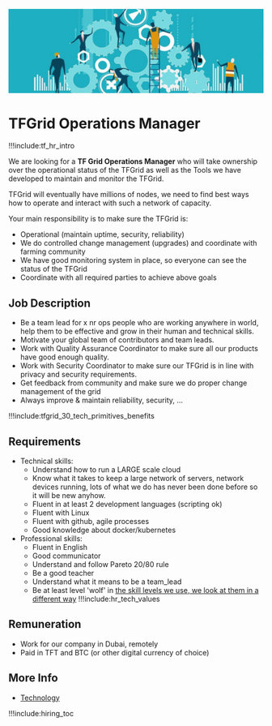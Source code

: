 
![](img/ops_manager.jpg)


# TFGrid Operations Manager

!!!include:tf_hr_intro

We are looking for a **TF Grid Operations Manager** who will take ownership over the operational status of the TFGrid as well as the Tools we have developed to maintain and monitor the TFGrid.

TFGrid will eventually have millions of nodes, we need to find best ways how to operate and interact with such a network of capacity.

Your main responsibility is to make sure the TFGrid is:
- Operational (maintain uptime, security, reliability)
- We do controlled change management (upgrades) and coordinate with farming community
- We have good monitoring system in place, so everyone can see the status of the TFGrid
- Coordinate with all required parties to achieve above goals

## Job Description

- Be a team lead for x nr ops people who are working anywhere in world, help them to be effective and grow in their human and technical skills.
- Motivate your global team of contributors and team leads.
- Work with Quality Assurance Coordinator to make sure all our products have good enough quality.
- Work with Security Coordinator to make sure our TFGrid is in line with privacy and security requirements.
- Get feedback from community and make sure we do proper change management of the grid
- Always improve & maintain reliability, security, ...

!!!include:tfgrid_30_tech_primitives_benefits

## Requirements

- Technical skills:
  - Understand how to run a LARGE scale cloud
  - Know what it takes to keep a large network of servers, network devices running, lots of what we do has never been done before so it will be new anyhow.
  - Fluent in at least 2 development languages (scripting ok)
  - Fluent with Linux
  - Fluent with github, agile processes
  - Good knowledge about docker/kubernetes
- Professional skills:
  - Fluent in English
  - Good communicator
  - Understand and follow Pareto 20/80 rule
  - Be a good teacher
  - Understand what it means to be a team_lead 
  - Be at least level 'wolf' in [the skill levels we use, we look at them in a different way](freeflownation:p2p_awareness_level) 
!!!include:hr_tech_values

## Remuneration

- Work for our company in Dubai, remotely
- Paid in TFT and BTC (or other digital currency of choice)

## More Info

- [Technology](technology)

!!!include:hiring_toc